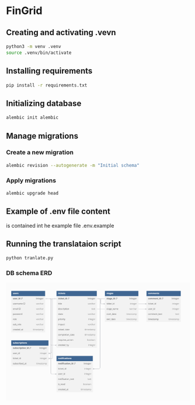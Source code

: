 # FinGrid

## Creating and activating .vevn

```bash
python3 -m venv .venv
source .venv/bin/activate
```

## Installing requirements

```bash
pip install -r requirements.txt
```

## Initializing database

```bash
alembic init alembic
```

## Manage migrations

### Create a new migration

```bash
alembic revision --autogenerate -m "Initial schema"
```

### Apply migrations

```bash
alembic upgrade head
```

## Example of .env file content

is contained int he example file .env.example

## Running the translataion script

```bash
python tranlate.py
```

### DB schema ERD

![erd](./images/erd.png)
